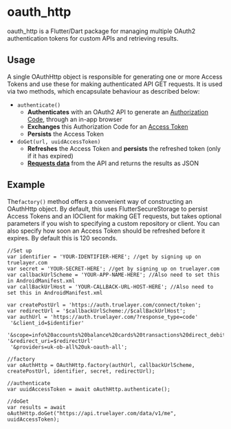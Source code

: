 # oauth_http

oauth_http is a Flutter/Dart package for managing multiple OAuth2 authentication tokens for custom APIs and retrieving results.

## Usage

A single OAuthHttp object is responsible for generating one or more Access Tokens and use these for making authenticated API GET requests. It is used via two methods, which encapsulate behaviour as described below:

- `authenticate()`
	- **Authenticates** with an OAuth2 API to generate an [Authorization Code](https://oauth.net/2/grant-types/authorization-code/), through an in-app browser
	- **Exchanges** this Authorization Code  for an [Access Token](https://www.oauth.com/oauth2-servers/access-tokens/)
	- **Persists** the Access Token
- `doGet(url, uuidAccessToken)`
	- **Refreshes** the Access Token and **persists** the refreshed token (only if it has expired)
	- [**Requests data**](https://www.oauth.com/oauth2-servers/accessing-data/making-api-requests/) from the API  and returns the results as JSON

## Example
The`factory()` method offers a convenient way of constructing an OAuthHttp object. 
By default, this uses FlutterSecureStorage to persist Access Tokens and an IOClient for making GET requests, but takes optional parameters if you wish to specifying a custom repository or client.
You can also specify how soon an Access Token should be refreshed before it expires. By default this is 120 seconds.

```
//Set up  
var identifier = 'YOUR-IDENTIFIER-HERE'; //get by signing up on truelayer.com  
var secret = 'YOUR-SECRET-HERE'; //get by signing up on truelayer.com  
var callbackUrlScheme = 'YOUR-APP-NAME-HERE'; //Also need to set this in AndroidManifest.xml  
var callBackUrlHost = 'YOUR-CALLBACK-URL-HOST-HERE'; //Also need to set this in AndroidManifest.xml  
  
var createPostUrl = 'https://auth.truelayer.com/connect/token';  
var redirectUrl = '$callbackUrlScheme://$callBackUrlHost';  
var authUrl = 'https://auth.truelayer.com/?response_type=code'  
 '&client_id=$identifier'  
 '&scope=info%20accounts%20balance%20cards%20transactions%20direct_debits%20standing_orders%20offline_access' '&redirect_uri=$redirectUrl'  
 '&providers=uk-ob-all%20uk-oauth-all';  

//factory 
var oAuthHttp = OAuthHttp.factory(authUrl, callbackUrlScheme, createPostUrl, identifier, secret, redirectUrl);  

//authenticate
var uuidAccessToken = await oAuthHttp.authenticate();  

//doGet
var results = await oAuthHttp.doGet("https://api.truelayer.com/data/v1/me", uuidAccessToken);  
```
